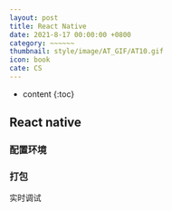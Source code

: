 ```yaml
---
layout: post
title: React Native
date: 2021-8-17 00:00:00 +0800
category: ~~~~~~
thumbnail: style/image/AT_GIF/AT10.gif
icon: book
cate: CS
---
```



* content
{:toc}


## React native

### 配置环境

### 打包

实时调试













